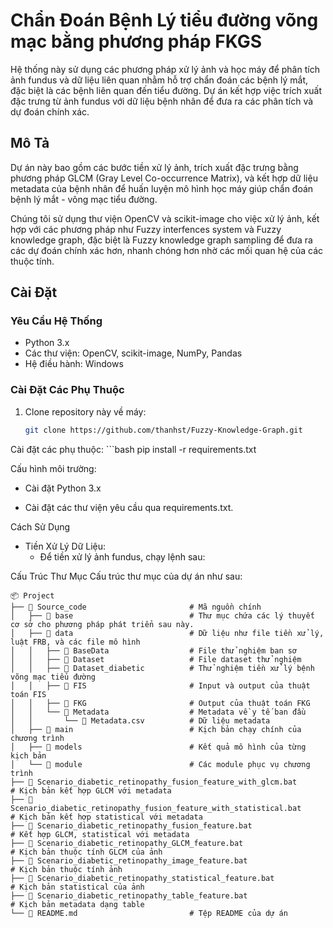 # Chẩn Đoán Bệnh Lý tiểu đường võng mạc bằng phương pháp FKGS

Hệ thống này sử dụng các phương pháp xử lý ảnh và học máy để phân tích ảnh fundus và dữ liệu liên quan nhằm hỗ trợ chẩn đoán các bệnh lý mắt, đặc biệt là các bệnh liên quan đến tiểu đường. Dự án kết hợp việc trích xuất đặc trưng từ ảnh fundus với dữ liệu bệnh nhân để đưa ra các phân tích và dự đoán chính xác.

## Mô Tả

Dự án này bao gồm các bước tiền xử lý ảnh, trích xuất đặc trưng bằng phương pháp GLCM (Gray Level Co-occurrence Matrix), và kết hợp dữ liệu metadata của bệnh nhân để huấn luyện mô hình học máy giúp chẩn đoán bệnh lý mắt - võng mạc tiểu đường.

Chúng tôi sử dụng thư viện OpenCV và scikit-image cho việc xử lý ảnh, kết hợp với các phương pháp như Fuzzy interfences system và Fuzzy knowledge graph, đặc biệt là Fuzzy knowledge graph sampling để đưa ra các dự đoán chính xác hơn, nhanh chóng hơn nhờ các mối quan hệ của các thuộc tính.

## Cài Đặt

### Yêu Cầu Hệ Thống

- Python 3.x
- Các thư viện: OpenCV, scikit-image, NumPy, Pandas
- Hệ điều hành: Windows

### Cài Đặt Các Phụ Thuộc

1. Clone repository này về máy:
   ```bash
   git clone https://github.com/thanhst/Fuzzy-Knowledge-Graph.git

Cài đặt các phụ thuộc:
    ```bash
    pip install -r requirements.txt

Cấu hình môi trường:

- Cài đặt Python 3.x

- Cài đặt các thư viện yêu cầu qua requirements.txt.

Cách Sử Dụng
- Tiền Xử Lý Dữ Liệu:
    - Để tiền xử lý ảnh fundus, chạy lệnh sau:

Cấu Trúc Thư Mục
Cấu trúc thư mục của dự án như sau:
```text
📦 Project
├── 📁 Source_code                       # Mã nguồn chính
│   ├── 📁 base                          # Thư mục chứa các lý thuyết cơ sở cho phương pháp phát triển sau này.
│   ├── 📁 data                          # Dữ liệu như file tiền xử lý, luật FRB, và các file mô hình
│   │   ├── 📁 BaseData                  # File thử nghiệm ban sơ
│   │   ├── 📁 Dataset                   # File dataset thử nghiệm
│   │   ├── 📁 Dataset_diabetic          # Thử nghiệm tiền xử lý bệnh võng mạc tiểu đường
│   │   ├── 📁 FIS                       # Input và output của thuật toán FIS
│   │   ├── 📁 FKG                       # Output của thuật toán FKG
│   │   └── 📁 Metadata                  # Metadata về y tế ban đầu
│   │       └── 📄 Metadata.csv          # Dữ liệu metadata
│   ├── 📁 main                          # Kịch bản chạy chính của chương trình
│   ├── 📁 models                        # Kết quả mô hình của từng kịch bản
│   └── 📁 module                        # Các module phục vụ chương trình
├── 📄 Scenario_diabetic_retinopathy_fusion_feature_with_glcm.bat                   # Kịch bản kết hợp GLCM với metadata
├── 📄 Scenario_diabetic_retinopathy_fusion_feature_with_statistical.bat            # Kịch bản kết hợp statistical với metadata
├── 📄 Scenario_diabetic_retinopathy_fusion_feature.bat                             # Kết hợp GLCM, statistical với metadata
├── 📄 Scenario_diabetic_retinopathy_GLCM_feature.bat                               # Kịch bản thuộc tính GLCM của ảnh
├── 📄 Scenario_diabetic_retinopathy_image_feature.bat                              # Kịch bản thuộc tính ảnh
├── 📄 Scenario_diabetic_retinopathy_statistical_feature.bat                        # Kịch bản statistical của ảnh
├── 📄 Scenario_diabetic_retinopathy_table_feature.bat                              # Kịch bản metadata dạng table
└── 📄 README.md                         # Tệp README của dự án



